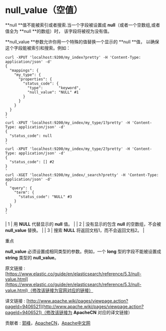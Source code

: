 # null_value（空值）

**null **值不能被索引或者搜索.当一个字段被设置成 **null**（或者一个空数组,或者值全为 **null **的数组）时， 该字段将被视为没有值。

**null_value **参数允许你用一个特殊的值替换一个显示的 **null **值， 以确保这个字段能被索引和搜索。例如：

```
curl -XPUT 'localhost:9200/my_index?pretty' -H 'Content-Type: application/json' -d'
{
  "mappings": {
    "my_type": {
      "properties": {
        "status_code": {
          "type":       "keyword",
          "null_value": "NULL" #1
        }
      }
    }
  }
}
'
curl -XPUT 'localhost:9200/my_index/my_type/1?pretty' -H 'Content-Type: application/json' -d'
{
  "status_code": null
}
'
curl -XPUT 'localhost:9200/my_index/my_type/2?pretty' -H 'Content-Type: application/json' -d'
{
  "status_code": [] #2
}
'
curl -XGET 'localhost:9200/my_index/_search?pretty' -H 'Content-Type: application/json' -d'
{
  "query": {
    "term": {
      "status_code": "NULL" #3
    }
  }
}
'

```

| 1 | 用 **NULL** 代替显示的 **null** 值。 |
| 2 | 没有显示的包含 **null** 的空数组，不会被 **null_value** 替换。 |
| 3 | 搜索 **NULL** 将返回文档1，而不会返回文档2。 |

重点

**null_value** 必须设置成相同类型的参数。例如，一个 **long** 型的字段不能被设置成 **string** 类型的 **null_value**。

原文链接 : [https://www.elastic.co/guide/en/elasticsearch/reference/5.3/null-value.html](https://www.elastic.co/guide/en/elasticsearch/reference/5.3/null-value.html)（修改该链接为官网对应的链接）

译文链接 : [http://www.apache.wiki/pages/viewpage.action?pageId=9406521](http://www.apache.wiki/pages/viewpage.action?pageId=9406521)（修改该链接为 **ApacheCN** 对应的译文链接）

贡献者 : [郭峰](/display/~guofeng)，[ApacheCN](/display/~apachecn)，[Apache中文网](/display/~apachechina)